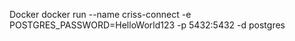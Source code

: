 Docker 
docker run --name criss-connect -e POSTGRES_PASSWORD=HelloWorld123 -p 5432:5432 -d postgres

